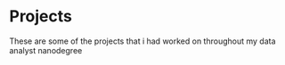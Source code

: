 # Projects 
These are some of the projects that i had worked on throughout my data analyst nanodegree

